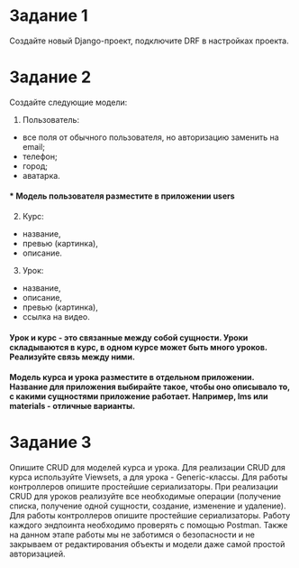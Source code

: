 

# Задание 1
Создайте новый Django-проект, подключите DRF в настройках проекта.
# Задание 2
Создайте следующие модели:
1. Пользователь:
- все поля от обычного пользователя, но авторизацию заменить на email;
- телефон;
- город;
- аватарка.
#### * Модель пользователя разместите в приложении users
2. Курс:
- название, 
- превью (картинка),
- описание.
3. Урок:
- название, 
- описание,
- превью (картинка), 
- ссылка на видео.

#### Урок и курс - это связанные между собой сущности. Уроки складываются в курс, в одном курсе может быть много уроков. Реализуйте связь между ними.

#### Модель курса и урока разместите в отдельном приложении. Название для приложения выбирайте такое, чтобы оно описывало то, с какими сущностями приложение работает. Например, lms или materials - отличные варианты.


# Задание 3
Опишите CRUD для моделей курса и урока.
Для реализации CRUD для курса используйте Viewsets, а для урока - Generic-классы.
Для работы контроллеров опишите простейшие сериализаторы.
При реализации CRUD для уроков реализуйте все необходимые операции (получение списка, получение одной сущности, создание, изменение и удаление).
Для работы контроллеров опишите простейшие сериализаторы.
Работу каждого эндпоинта необходимо проверять с помощью Postman.
Также на данном этапе работы мы не заботимся о безопасности и не закрываем от редактирования объекты и модели даже самой простой авторизацией.